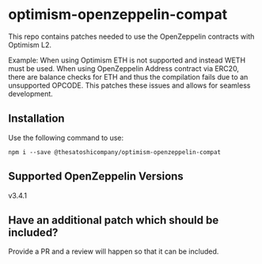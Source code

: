 # optimism-openzeppelin-compat

This repo contains patches needed to use the OpenZeppelin contracts with Optimism L2.

Example: When using Optimism ETH is not supported and instead WETH must be used. When using OpenZeppelin Address contract via ERC20, there are balance checks for ETH and thus the compilation fails due to an unsupported OPCODE. This patches these issues and allows for seamless development.

## Installation

Use the following command to use:
```
npm i --save @thesatoshicompany/optimism-openzeppelin-compat
```

## Supported OpenZeppelin Versions
v3.4.1

## Have an additional patch which should be included?
Provide a PR and a review will happen so that it can be included.